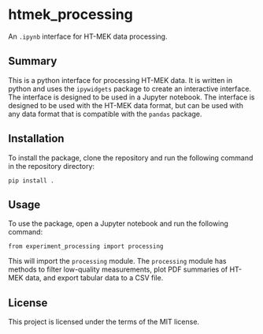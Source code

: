 # htmek_processing
An `.ipynb` interface for HT-MEK data processing.

Summary
-------
This is a python interface for processing HT-MEK data. It is written in python and uses the `ipywidgets` package to create an interactive interface. The interface is designed to be used in a Jupyter notebook. The interface is designed to be used with the HT-MEK data format, but can be used with any data format that is compatible with the `pandas` package.

Installation
------------
To install the package, clone the repository and run the following command in the repository directory:

    pip install .

Usage
-----
To use the package, open a Jupyter notebook and run the following command:

    from experiment_processing import processing

This will import the `processing` module. The `processing` module has methods to filter low-quality measurements, plot PDF summaries of HT-MEK data, and export tabular data to a CSV file.


License
-----
This project is licensed under the terms of the MIT license.

